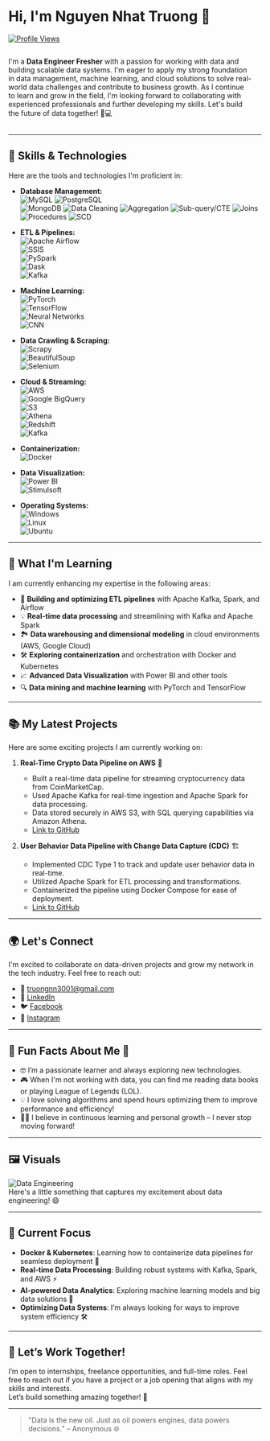 # Hi, I'm Nguyen Nhat Truong 👋  
[![Profile Views](https://komarev.com/ghpvc/?username=truongnn3001&style=flat)](https://github.com/truongnn3001)

<div style="display: flex; align-items: center;">
    <p style="flex: 2; margin-right: 20px;">I'm a <strong>Data Engineer Fresher</strong> with a passion for working with data and building scalable data systems. I'm eager to apply my strong foundation in data management, machine learning, and cloud solutions to solve real-world data challenges and contribute to business growth. As I continue to learn and grow in the field, I'm looking forward to collaborating with experienced professionals and further developing my skills. Let's build the future of data together! 🚀💻</p>

</div>

---
## 🚀 **Skills & Technologies**  
Here are the tools and technologies I'm proficient in:

- **Database Management:**  
  ![MySQL](https://img.shields.io/badge/MySQL-4479A1?style=flat&logo=mysql&logoColor=white)  ![PostgreSQL](https://img.shields.io/badge/PostgreSQL-336791?style=flat&logo=postgresql&logoColor=white)  
  ![MongoDB](https://img.shields.io/badge/MongoDB-47A248?style=flat&logo=mongodb&logoColor=white)  ![Data Cleaning](https://img.shields.io/badge/Data%20Cleaning-FF6F00?style=flat&logo=python&logoColor=white)  ![Aggregation](https://img.shields.io/badge/Aggregation-00A3E0?style=flat&logo=python&logoColor=white)
  ![Sub-query/CTE](https://img.shields.io/badge/Sub-query%2FCTE-FFA500?style=flat&logo=python&logoColor=white)  ![Joins](https://img.shields.io/badge/Joins-FF1493?style=flat&logo=python&logoColor=white)  ![Procedures](https://img.shields.io/badge/Procedures-008080?style=flat&logo=python&logoColor=white)   ![SCD](https://img.shields.io/badge/SCD-8A2BE2?style=flat&logo=python&logoColor=white)

- **ETL & Pipelines:**  
  ![Apache Airflow](https://img.shields.io/badge/Apache%20Airflow-0E1E25?style=flat&logo=apache-airflow&logoColor=white)  
  ![SSIS](https://img.shields.io/badge/SSIS-0085CA?style=flat&logo=microsoft-sql-server-integration-services&logoColor=white)  
  ![PySpark](https://img.shields.io/badge/PySpark-FC7C00?style=flat&logo=apache-spark&logoColor=white)  
  ![Dask](https://img.shields.io/badge/Dask-5B77C9?style=flat&logo=dask&logoColor=white)  
  ![Kafka](https://img.shields.io/badge/Apache%20Kafka-231F20?style=flat&logo=apache-kafka&logoColor=white)

- **Machine Learning:**  
  ![PyTorch](https://img.shields.io/badge/PyTorch-EE4C2C?style=flat&logo=pytorch&logoColor=white)  
  ![TensorFlow](https://img.shields.io/badge/TensorFlow-FF6F00?style=flat&logo=tensorflow&logoColor=white)  
  ![Neural Networks](https://img.shields.io/badge/Neural%20Networks-FF4500?style=flat&logo=pytorch&logoColor=white)  
  ![CNN](https://img.shields.io/badge/CNN-FF6347?style=flat&logo=tensorflow&logoColor=white)

- **Data Crawling & Scraping:**  
  ![Scrapy](https://img.shields.io/badge/Scrapy-66CCFF?style=flat&logo=scrapy&logoColor=white)  
  ![BeautifulSoup](https://img.shields.io/badge/BeautifulSoup-4F5C51?style=flat&logo=python&logoColor=white)  
  ![Selenium](https://img.shields.io/badge/Selenium-43B02A?style=flat&logo=selenium&logoColor=white)

- **Cloud & Streaming:**  
  ![AWS](https://img.shields.io/badge/AWS-232F3E?style=flat&logo=amazonaws&logoColor=white)  
  ![Google BigQuery](https://img.shields.io/badge/Google%20BigQuery-4285F4?style=flat&logo=google-cloud&logoColor=white)  
  ![S3](https://img.shields.io/badge/S3-FF9900?style=flat&logo=amazonaws&logoColor=white)  
  ![Athena](https://img.shields.io/badge/Athena-232F3E?style=flat&logo=amazonaws&logoColor=white)  
  ![Redshift](https://img.shields.io/badge/Redshift-8B0000?style=flat&logo=amazonaws&logoColor=white)  
  ![Kafka](https://img.shields.io/badge/Apache%20Kafka-231F20?style=flat&logo=apache-kafka&logoColor=white)

- **Containerization:**  
  ![Docker](https://img.shields.io/badge/Docker-2496ED?style=flat&logo=docker&logoColor=white)

- **Data Visualization:**  
  ![Power BI](https://img.shields.io/badge/Power%20BI-F2C811?style=flat&logo=powerbi&logoColor=white)  
  ![Stimulsoft](https://img.shields.io/badge/Stimulsoft-16A1D5?style=flat&logo=stimulsoft&logoColor=white)

- **Operating Systems:**  
  ![Windows](https://img.shields.io/badge/Windows-0078D6?style=flat&logo=microsoft&logoColor=white)  
  ![Linux](https://img.shields.io/badge/Linux-FFD700?style=flat&logo=linux&logoColor=white)  
  ![Ubuntu](https://img.shields.io/badge/Ubuntu-E95420?style=flat&logo=ubuntu&logoColor=white)



---

## 🌱 **What I'm Learning**  
I am currently enhancing my expertise in the following areas:

- 🚀 **Building and optimizing ETL pipelines** with Apache Kafka, Spark, and Airflow  
- 💡 **Real-time data processing** and streamlining with Kafka and Apache Spark  
- 🏞 **Data warehousing and dimensional modeling** in cloud environments (AWS, Google Cloud)  
- 🛠 **Exploring containerization** and orchestration with Docker and Kubernetes  
- 📈 **Advanced Data Visualization** with Power BI and other tools  
- 🔍 **Data mining and machine learning** with PyTorch and TensorFlow  

---

## 📚 **My Latest Projects**  
Here are some exciting projects I am currently working on:

1. **Real-Time Crypto Data Pipeline on AWS** 🚀  
   - Built a real-time data pipeline for streaming cryptocurrency data from CoinMarketCap.  
   - Used Apache Kafka for real-time ingestion and Apache Spark for data processing.  
   - Data stored securely in AWS S3, with SQL querying capabilities via Amazon Athena.  
   - [Link to GitHub](https://github.com/NTruong3001/realtime_streaming_coinmarketcap)  


2. **User Behavior Data Pipeline with Change Data Capture (CDC)** 🏗️  
   - Implemented CDC Type 1 to track and update user behavior data in real-time.  
   - Utilized Apache Spark for ETL processing and transformations.  
   - Containerized the pipeline using Docker Compose for ease of deployment.  
   - [Link to GitHub](https://github.com/NTruong3001/Apply-CDC-for-User-Behavior-Data-Pipeline)  
---

## 🌍 **Let's Connect**  
I'm excited to collaborate on data-driven projects and grow my network in the tech industry. Feel free to reach out:

- 📧 [truongnn3001@gmail.com](mailto:truongnn3001@gmail.com)
- 🔗 [LinkedIn](https://www.linkedin.com/in/truong-nguyen-9851402ba/)
- 🐦 [Facebook](https://www.facebook.com/profile.php?id=100076529220663)
- 📸 [Instagram](https://www.instagram.com/trg.nguyxn/)

---

## 🌟 **Fun Facts About Me** 🎉  
- 🤓 I’m a passionate learner and always exploring new technologies.  
- 🎮 When I'm not working with data, you can find me reading data books or playing League of Legends (LOL).  
- 💡 I love solving algorithms and spend hours optimizing them to improve performance and efficiency!  
- 🚶‍♂️ I believe in continuous learning and personal growth – I never stop moving forward!  

---

## 🖼️ **Visuals**  
![Data Engineering](https://media1.giphy.com/media/zMukICnMEZmSf8zvXd/giphy.webp?cid=790b7611gkv2k3ankmadydaq7win523dngfqbm9btuj5wouq&ep=v1_gifs_search&rid=giphy.webp&ct=g)  
Here's a little something that captures my excitement about data engineering! 😄

---

## 🎯 **Current Focus**  
- **Docker & Kubernetes**: Learning how to containerize data pipelines for seamless deployment 🚢  
- **Real-time Data Processing**: Building robust systems with Kafka, Spark, and AWS ⚡  
- **AI-powered Data Analytics**: Exploring machine learning models and big data solutions 🤖  
- **Optimizing Data Systems**: I’m always looking for ways to improve system efficiency 🛠

---

## 💼 **Let’s Work Together!**  
I’m open to internships, freelance opportunities, and full-time roles. Feel free to reach out if you have a project or a job opening that aligns with my skills and interests.  
Let’s build something amazing together! 🚀

---

> "Data is the new oil. Just as oil powers engines, data powers decisions." – Anonymous 🌐

